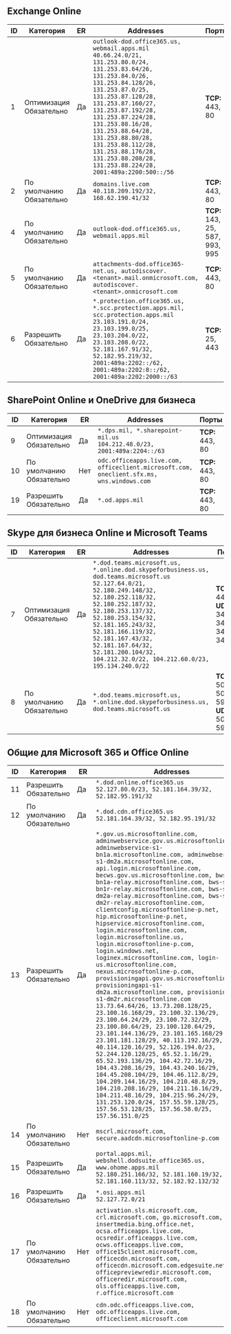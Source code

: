 <!--THIS FILE IS AUTOMATICALLY GENERATED. MANUAL CHANGES WILL BE OVERWRITTEN.-->
<!--Please contact the Office 365 Endpoints team with any questions.-->
<!--USGovDoD endpoints version 2019010700-->
<!--File generated 2019-01-07 11:00:16.1324-->

## <a name="exchange-online"></a>Exchange Online

ID | Категория | ER | Addresses | Порты
-- | -------------------- | --- | ---------------------------------------------------------------------------------------------------------------------------------------------------------------------------------------------------------------------------------------------------------------------------------------------------------------------------------------------------------------------------------------------- | -------------------------------
1 | Оптимизация<BR>Обязательно | Да | `outlook-dod.office365.us, webmail.apps.mil`<BR>`40.66.24.0/21, 131.253.80.0/24, 131.253.83.64/26, 131.253.84.0/26, 131.253.84.128/26, 131.253.87.0/25, 131.253.87.128/28, 131.253.87.160/27, 131.253.87.192/28, 131.253.87.224/28, 131.253.88.16/28, 131.253.88.64/28, 131.253.88.80/28, 131.253.88.112/28, 131.253.88.176/28, 131.253.88.208/28, 131.253.88.224/28, 2001:489a:2200:500::/56` | **TCP:** 443, 80
2 | По умолчанию<BR>Обязательно | Да | `domains.live.com`<BR>`40.118.209.192/32, 168.62.190.41/32` | **TCP:** 443, 80
4 | По умолчанию<BR>Обязательно | Да | `outlook-dod.office365.us, webmail.apps.mil` | **TCP:** 143, 25, 587, 993, 995
5 | По умолчанию<BR>Обязательно | Да | `attachments-dod.office365-net.us, autodiscover.<tenant>.mail.onmicrosoft.com, autodiscover.<tenant>.onmicrosoft.com` | **TCP:** 443, 80
6 | Разрешить<BR>Обязательно | Да | `*.protection.office365.us, *.scc.protection.apps.mil, scc.protection.apps.mil`<BR>`23.103.191.0/24, 23.103.199.0/25, 23.103.204.0/22, 23.103.208.0/22, 52.181.167.91/32, 52.182.95.219/32, 2001:489a:2202::/62, 2001:489a:2202:8::/62, 2001:489a:2202:2000::/63` | **TCP:** 25, 443

## <a name="sharepoint-online-and-onedrive-for-business"></a>SharePoint Online и OneDrive для бизнеса

ID | Категория | ER | Addresses | Порты
-- | -------------------- | --- | ---------------------------------------------------------------------------------------- | ----------------
9 | Оптимизация<BR>Обязательно | Да | `*.dps.mil, *.sharepoint-mil.us`<BR>`104.212.48.0/23, 2001:489a:2204::/63` | **TCP:** 443, 80
10  | По умолчанию<BR>Обязательно | Нет | `odc.officeapps.live.com, officeclient.microsoft.com, oneclient.sfx.ms, wns.windows.com` | **TCP:** 443, 80
19 | Разрешить<BR>Обязательно | Да | `*.od.apps.mil` | **TCP:** 443, 80

## <a name="skype-for-business-online-and-microsoft-teams"></a>Skype для бизнеса Online и Microsoft Teams

ID | Категория | ER | Addresses | Порты
-- | -------------------- | --- | -------------------------------------------------------------------------------------------------------------------------------------------------------------------------------------------------------------------------------------------------------------------------------------------------------------------------------------------------------- | --------------------------------------------------
7 | Оптимизация<BR>Обязательно | Да | `*.dod.teams.microsoft.us, *.online.dod.skypeforbusiness.us, dod.teams.microsoft.us`<BR>`52.127.64.0/21, 52.180.249.148/32, 52.180.252.118/32, 52.180.252.187/32, 52.180.253.137/32, 52.180.253.154/32, 52.181.165.243/32, 52.181.166.119/32, 52.181.167.43/32, 52.181.167.64/32, 52.181.200.104/32, 104.212.32.0/22, 104.212.60.0/23, 195.134.240.0/22` | **TCP:** 443<BR>**UDP:** 3478, 3479, 3480, 3481
8 | По умолчанию<BR>Обязательно | Да | `*.dod.teams.microsoft.us, *.online.dod.skypeforbusiness.us, dod.teams.microsoft.us` | **TCP:** 5061, 50000–59999<BR>**UDP:** 50000–59999

## <a name="microsoft-365-common-and-office-online"></a>Общие для Microsoft 365 и Office Online

ID | Категория | ER | Addresses | Порты
-- | ------------------- | --- | ------------------------------------------------------------------------------------------------------------------------------------------------------------------------------------------------------------------------------------------------------------------------------------------------------------------------------------------------------------------------------------------------------------------------------------------------------------------------------------------------------------------------------------------------------------------------------------------------------------------------------------------------------------------------------------------------------------------------------------------------------------------------------------------------------------------------------------------------------------------------------------------------------------------------------------------------------------------------------------------------------------------------------------------------------------------------------------------------------------------------------------------------------------------------------------------------------------------------------------------------------------------------------------------------------------------------------------------------------------------------------------------------------------------------------------------------- | ----------------
11 | Разрешить<BR>Обязательно | Да | `*.dod.online.office365.us`<BR>`52.127.80.0/23, 52.181.164.39/32, 52.182.95.191/32` | **TCP:** 443
12 | По умолчанию<BR>Обязательно | Да | `*.dod.cdn.office365.us`<BR>`52.181.164.39/32, 52.182.95.191/32` | **TCP:** 443
13 | Разрешить<BR>Обязательно | Да | `*.gov.us.microsoftonline.com, adminwebservice.gov.us.microsoftonline.com, adminwebservice-s1-bn1a.microsoftonline.com, adminwebservice-s1-dm2a.microsoftonline.com, api.login.microsoftonline.com, becws.gov.us.microsoftonline.com, bws-s1-bn1a-relay.microsoftonline.com, bws-s1-bn1r-relay.microsoftonline.com, bws-s1-dm2a-relay.microsoftonline.com, bws-s1-dm2r-relay.microsoftonline.com, clientconfig.microsoftonline-p.net, hip.microsoftonline-p.net, hipservice.microsoftonline.com, login.microsoftonline.com, login.microsoftonline.us, login.microsoftonline-p.com, login.windows.net, loginex.microsoftonline.com, login-us.microsoftonline.com, nexus.microsoftonline-p.com, provisioningapi.gov.us.microsoftonline.com, provisioningapi-s1-dm2a.microsoftonline.com, provisioningapi-s1-dm2r.microsoftonline.com`<BR>`13.73.64.64/26, 13.73.208.128/25, 23.100.16.168/29, 23.100.32.136/29, 23.100.64.24/29, 23.100.72.32/29, 23.100.80.64/29, 23.100.120.64/29, 23.101.144.136/29, 23.101.165.168/29, 23.101.181.128/29, 40.113.192.16/29, 40.114.120.16/29, 52.126.194.0/23, 52.244.120.128/25, 65.52.1.16/29, 65.52.193.136/29, 104.42.72.16/29, 104.43.208.16/29, 104.43.240.16/29, 104.45.208.104/29, 104.46.112.8/29, 104.209.144.16/29, 104.210.48.8/29, 104.210.208.16/29, 104.211.16.16/29, 104.211.48.16/29, 104.215.96.24/29, 131.253.120.0/24, 157.55.59.128/25, 157.56.53.128/25, 157.56.58.0/25, 157.56.151.0/25` | **TCP:** 443
14 | По умолчанию<BR>Обязательно | Нет | `mscrl.microsoft.com, secure.aadcdn.microsoftonline-p.com` | **TCP:** 443
15 | Разрешить<BR>Обязательно | Да | `portal.apps.mil, webshell.dodsuite.office365.us, www.ohome.apps.mil`<BR>`52.180.251.166/32, 52.181.160.19/32, 52.181.160.113/32, 52.182.92.132/32` | **TCP:** 443
16 | Разрешить<BR>Обязательно | Да | `*.osi.apps.mil`<BR>`52.127.72.0/21` | **TCP:** 443
17 | По умолчанию<BR>Обязательно | Нет | `activation.sls.microsoft.com, crl.microsoft.com, go.microsoft.com, insertmedia.bing.office.net, ocsa.officeapps.live.com, ocsredir.officeapps.live.com, ocws.officeapps.live.com, office15client.microsoft.com, officecdn.microsoft.com, officecdn.microsoft.com.edgesuite.net, officepreviewredir.microsoft.com, officeredir.microsoft.com, ols.officeapps.live.com, r.office.microsoft.com` | **TCP:** 443, 80
18 | По умолчанию<BR>Обязательно | Нет | `cdn.odc.officeapps.live.com, odc.officeapps.live.com, officeclient.microsoft.com` | **TCP:** 443, 80
